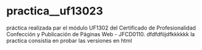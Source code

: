 # practica__uf13023
práctica realizada par el módulo UF1302 del Certificado de Profesionalidad Confección y Publicación  de Páginas Web - JFCD0110.
dfdfdfiijdfkkkkkk
la practica consistia en probar las versiones en html 